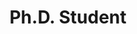---
name: Kelsey Tysowsski
event: June 2018
title: Ph.D. Student
institution: Harvard Medical School
portrait: '/img/kelsey-tyssowski.jpg'
bio:
---
